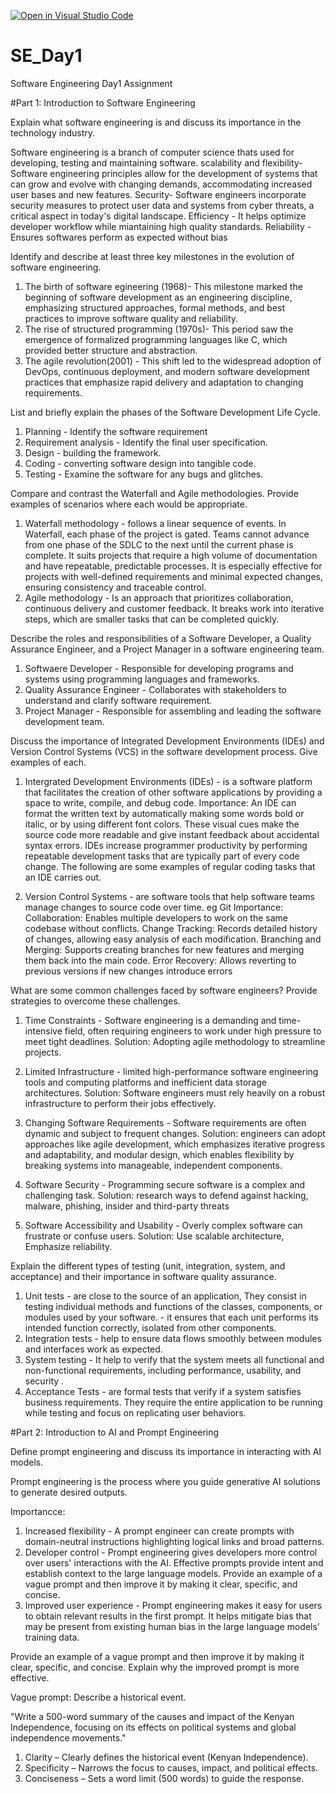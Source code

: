 [![Open in Visual Studio Code](https://classroom.github.com/assets/open-in-vscode-2e0aaae1b6195c2367325f4f02e2d04e9abb55f0b24a779b69b11b9e10269abc.svg)](https://classroom.github.com/online_ide?assignment_repo_id=18386834&assignment_repo_type=AssignmentRepo)
# SE_Day1
Software Engineering Day1 Assignment

#Part 1: Introduction to Software Engineering

Explain what software engineering is and discuss its importance in the technology industry.

  Software engineering is a branch of computer science thats used for developing, testing and maintaining software.
  scalability and flexibility- Software engineering principles allow for the development of systems that can grow and evolve with changing demands, accommodating    increased user bases and new features. 
  Security-  Software engineers incorporate security measures to protect user data and systems from cyber threats, a critical aspect in today's digital landscape. 
  Efficiency - It helps optimize developer workflow while miantaining high quality standards.
  Reliability - Ensures softwares perform as expected without bias

Identify and describe at least three key milestones in the evolution of software engineering.

 1. The birth of software egineering (1968)- This milestone marked the beginning of software development as an engineering discipline, emphasizing structured           approaches, formal methods, and best practices to improve software quality and reliability.
 2. The rise of structured programming (1970s)- This period saw the emergence of formalized programming languages like C, which provided better structure and           abstraction.
 3. The agile revolution(2001) - This shift led to the widespread adoption of DevOps, continuous deployment, and modern software development practices that             emphasize rapid delivery and adaptation to changing requirements.

List and briefly explain the phases of the Software Development Life Cycle.

1. Planning - Identify the software requirement
2. Requirement analysis -  Identify the final user specification.
3. Design - building the framework.
4. Coding - converting software design into tangible code.
5. Testing - Examine the software for any bugs and glitches.

Compare and contrast the Waterfall and Agile methodologies. Provide examples of scenarios where each would be appropriate.

1. Waterfall methodology - follows a linear sequence of events. In Waterfall, each phase of the project is gated. Teams cannot advance from one phase of the SDLC     to the next until the current phase is complete. It suits projects that require a high volume of documentation and have repeatable, predictable processes. It      is especially effective for projects with well-defined requirements and minimal expected changes, ensuring consistency and traceable control.
2. Agile methodology - Is an approach that prioritizes collaboration, continuous delivery and customer feedback. It breaks work into iterative steps, which are       smaller tasks that can be completed quickly.

Describe the roles and responsibilities of a Software Developer, a Quality Assurance Engineer, and a Project Manager in a software engineering team.

1. Softwaere Developer - Responsible for developing programs and systems using programming languages and frameworks.
2. Quality Assurance Engineer - Collaborates with stakeholders to understand and clarify software requirement.
3. Project Manager - Responsible for assembling and leading the software development team.

Discuss the importance of Integrated Development Environments (IDEs) and Version Control Systems (VCS) in the software development process. Give examples of each.

1. Intergrated Development Environments (IDEs) - is a software platform that facilitates the creation of other software applications by providing a space to           write, compile, and debug code.
   Importance:
   An IDE can format the written text by automatically making some words bold or italic, or by using different font colors. These visual cues make the source code    more readable and give instant feedback about accidental syntax errors.
   IDEs increase programmer productivity by performing repeatable development tasks that are typically part of every code change. The following are some examples     of regular coding tasks that an IDE carries out.

2. Version Control Systems - are software tools that help software teams manage changes to source code over time. eg Git
    Importance:
   Collaboration: Enables multiple developers to work on the same codebase without conflicts.
   Change Tracking: Records detailed history of changes, allowing easy analysis of each modification. 
   Branching and Merging: Supports creating branches for new features and merging them back into the main code.
   Error Recovery: Allows reverting to previous versions if new changes introduce errors

What are some common challenges faced by software engineers? Provide strategies to overcome these challenges.

1. Time Constraints - Software engineering is a demanding and time-intensive field, often requiring engineers to work under high pressure to meet tight deadlines.
   Solution: Adopting agile methodology to streamline projects.

2. Limited Infrastructure - limited high-performance software engineering tools and computing platforms and inefficient data storage architectures.
   Solution: Software engineers must rely heavily on a robust infrastructure to perform their jobs effectively.

3. Changing Software Requirements - Software requirements are often dynamic and subject to frequent changes.
   Solution: engineers can adopt approaches like agile development, which emphasizes iterative progress and adaptability, and modular design, which enables           flexibility by breaking systems into manageable, independent components.

4. Software Security - Programming secure software is a complex and challenging task.
   Solution: research ways to defend against hacking, malware, phishing, insider and third-party threats

5. Software Accessibility and Usability - Overly complex software can frustrate or confuse users.
   Solution: Use scalable architecture, Emphasize reliability.

Explain the different types of testing (unit, integration, system, and acceptance) and their importance in software quality assurance.

1. Unit tests - are close to the source of an application, They consist in testing individual methods and functions of the classes, components, or modules used by    your software. - it ensures that each unit performs its intended function correctly, isolated from other components.
2.  Integration tests - help to ensure data flows smoothly between modules and interfaces work as expected.
3.  System testing - It help to verify that the system meets all functional and non-functional requirements, including performance, usability, and security .
4.  Acceptance Tests - are formal tests that verify if a system satisfies business requirements. They require the entire application to be running while testing and focus on replicating user behaviors. 

#Part 2: Introduction to AI and Prompt Engineering


Define prompt engineering and discuss its importance in interacting with AI models.

 Prompt engineering  is the process where you guide generative AI solutions to generate desired outputs.
 
 Importancce: 
1. Increased flexibility - A prompt engineer can create prompts with domain-neutral instructions highlighting logical links and broad patterns.
2. Developer control - Prompt engineering gives developers more control over users' interactions with the AI. Effective prompts provide intent and establish         context to the large language models. Provide an example of a vague prompt and then improve it by making it clear, specific, and concise.
3. Improved user experience - Prompt engineering makes it easy for users to obtain relevant results in the first prompt. It helps mitigate bias that may be           present from existing human bias in the large language models’ training data.

Provide an example of a vague prompt and then improve it by making it clear, specific, and concise. Explain why the improved prompt is more effective.

Vague prompt: Describe a historical event.

"Write a 500-word summary of the causes and impact of the Kenyan Independence, focusing on its effects on political systems and global independence movements."

1. Clarity – Clearly defines the historical event (Kenyan Independence).
2. Specificity – Narrows the focus to causes, impact, and political effects.
3. Conciseness – Sets a word limit (500 words) to guide the response.





